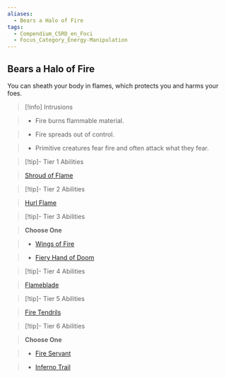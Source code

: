 ```yaml
---
aliases:
  - Bears a Halo of Fire
tags:
  - Compendium_CSRD_en_Foci
  - Focus_Category_Energy-Manipulation
---
```

  
    
## Bears a Halo of Fire    
You can sheath your body in flames, which protects you and harms your foes.    
  
>[!info] Intrusions    
>- Fire burns flammable material.    
>- Fire spreads out of control.    
>- Primitive creatures fear fire and often attack what they fear.    
  
  
>[!tip]- Tier 1 Abilities    
> [Shroud of Flame](Shroud-of-Flame.md)    
  
  
>[!tip]- Tier 2 Abilities    
> [Hurl Flame](Hurl-Flame.md)    
  
  
>[!tip]- Tier 3 Abilities    
> **Choose One**    
>- [Wings of Fire](Wings-of-Fire.md)    
>- [Fiery Hand of Doom](Fiery-Hand-of-Doom.md)    
  
  
>[!tip]- Tier 4 Abilities    
> [Flameblade](Flameblade.md)    
  
  
>[!tip]- Tier 5 Abilities    
> [Fire Tendrils](Fire-Tendrils.md)    
  
  
>[!tip]- Tier 6 Abilities    
> **Choose One**    
>- [Fire Servant](Fire-Servant.md)    
>- [Inferno Trail](Inferno-Trail.md)